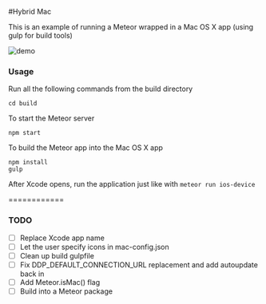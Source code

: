 #Hybrid Mac

This is an example of running a Meteor wrapped in a Mac OS X app (using gulp for build tools)

![demo](http://i.imgur.com/EnpM8fG.png)

### Usage

Run all the following commands from the build directory
```
cd build
```

To start the Meteor server
```
npm start
```

To build the Meteor app into the Mac OS X app
```
npm install
gulp
```

After Xcode opens, run the application just like with `meteor run ios-device`

============

### TODO

* [ ] Replace Xcode app name
* [ ] Let the user specify icons in mac-config.json
* [ ] Clean up build gulpfile
* [ ] Fix DDP_DEFAULT_CONNECTION_URL replacement and add autoupdate back in
* [ ] Add Meteor.isMac() flag
* [ ] Build into a Meteor package
